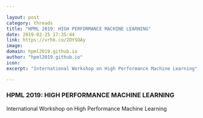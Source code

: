 ```yaml
---

layout: post
category: threads
title: "HPML 2019: HIGH PERFORMANCE MACHINE LEARNING"
date: 2019-02-25 17:35:44
link: https://vrhk.co/2DYSOAy
image: 
domain: hpml2019.github.io
author: "hpml2019.github.io"
icon: 
excerpt: "International Workshop on High Performance Machine Learning"

---
```


### HPML 2019: HIGH PERFORMANCE MACHINE LEARNING

International Workshop on High Performance Machine Learning